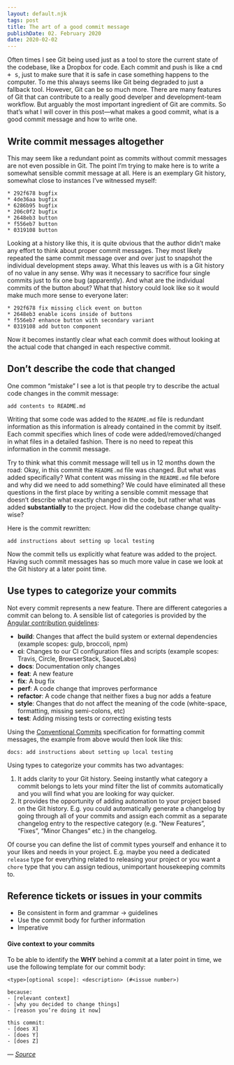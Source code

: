 ```yaml
---
layout: default.njk
tags: post
title: The art of a good commit message
publishDate: 02. February 2020
date: 2020-02-02
---
```


Often times I see Git being used just as a tool to store the current state of the codebase, like a Dropbox for code. Each commit and push is like a <kbd>cmd + s</kbd>, just to make sure that it is safe in case something happens to the computer. To me this always seems like Git being degraded to just a fallback tool. However, Git can be so much more. There are many features of Git that can contribute to a really good develper and development-team workflow. But arguably the most important ingredient of Git are commits. So that’s what I will cover in this post—what makes a good commit, what is a good commit message and how to write one.

## Write commit messages altogether

This may seem like a redundant point as commits without commit messages are not even possible in Git. The point I’m trying to make here is to write a somewhat sensible commit message at all. Here is an exemplary Git history, somewhat close to instances I’ve witnessed myself:

```text
* 292f678 bugfix
* 4de36aa bugfix
* 6286b95 bugfix
* 206c0f2 bugfix
* 2648eb3 button
* f556eb7 button
* 0319108 button
```

Looking at a history like this, it is quite obvious that the author didn’t make any effort to think about proper commit messages. They most likely repeated the same commit message over and over just to snapshot the individual development steps away. What this leaves us with is a Git history of no value in any sense. Why was it necessary to sacrifice four single commits just to fix one bug (apparently). And what are the individual commits of the button about? What that history could look like so it would make much more sense to everyone later:

```text
* 292f678 fix missing click event on button
* 2648eb3 enable icons inside of buttons
* f556eb7 enhance button with secondary variant
* 0319108 add button component
```

Now it becomes instantly clear what each commit does without looking at the actual code that changed in each respective commit.

## Don’t describe the code that changed

One common “mistake” I see a lot is that people try to describe the actual code changes in the commit message:

```text
add contents to README.md
```

Writing that some code was added to the `README.md` file is redundant information as this information is already contained in the commit by itself. Each commit specifies which lines of code were added/removed/changed in what files in a detailed fashion. There is no need to repeat this information in the commit message.

Try to think what this commit message will tell us in 12 months down the road: Okay, in this commit the `README.md` file was changed. But what was added specifically? What content was missing in the `README.md` file before and why did we need to add something? We could have eliminated all these questions in the first place by writing a sensible commit message that doesn’t describe what exactly changed in the code, but rather what was added **substantially** to the project. How did the codebase change quality-wise?

Here is the commit rewritten:

```text
add instructions about setting up local testing
```

Now the commit tells us explicitly what feature was added to the project. Having such commit messages has so much more value in case we look at the Git history at a later point time.

## Use types to categorize your commits

Not every commit represents a new feature. There are different categories a commit can belong to. A sensible list of categories is provided by the [Angular contribution guidelines](https://github.com/angular/angular/blob/22b96b9/CONTRIBUTING.md#type):

* **build**: Changes that affect the build system or external dependencies (example scopes: gulp, broccoli, npm)
* **ci**: Changes to our CI configuration files and scripts (example scopes: Travis, Circle, BrowserStack, SauceLabs)
* **docs**: Documentation only changes
* **feat**: A new feature
* **fix**: A bug fix
* **perf**: A code change that improves performance
* **refactor**: A code change that neither fixes a bug nor adds a feature
* **style**: Changes that do not affect the meaning of the code (white-space, formatting, missing semi-colons, etc)
* **test**: Adding missing tests or correcting existing tests

Using the [Conventional Commits](https://www.conventionalcommits.org/) specification for formatting commit messages, the example from above would then look like this:

```text
docs: add instructions about setting up local testing
```

Using types to categorize your commits has two advantages:

1. It adds clarity to your Git history. Seeing instantly what category a commit belongs to lets your mind filter the list of commits automatically and you will find what you are looking for way quicker.
2. It provides the opportunity of adding automation to your project based on the Git history. E.g. you could automatically generate a changelog by going through all of your commits and assign each commit as a separate changelog entry to the respective category (e.g. “New Features”, “Fixes”, “Minor Changes” etc.) in the changelog.

Of course you can define the list of commit types yourself and enhance it to your likes and needs in your project. E.g. maybe you need a dedicated `release` type for everything related to releasing your project or you want a `chore` type that you can assign tedious, unimportant housekeeping commits to.

## Reference tickets or issues in your commits




- Be consistent in form and grammar -> guidelines
- Use the commit body for further information
- Imperative


#### Give context to your commits

To be able to identify the **WHY** behind a commit at a later point in time, we use the following template for our commit body:

```
<type>[optional scope]: <description> (#<issue number>)

because:
- [relevant context]
- [why you decided to change things]
- [reason you’re doing it now]

this commit:
- [does X]
- [does Y]
- [does Z]
```

— _[Source](https://twitter.com/r00k/status/1175100703829909505)_

